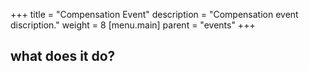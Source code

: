 +++
title = "Compensation Event"
description = "Compensation event discription."
weight = 8
[menu.main]
parent = "events"
+++

## what does it do?